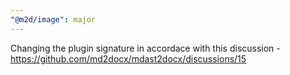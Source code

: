 ```yaml
---
"@m2d/image": major
---
```


Changing the plugin signature in accordace with this discussion - https://github.com/md2docx/mdast2docx/discussions/15
